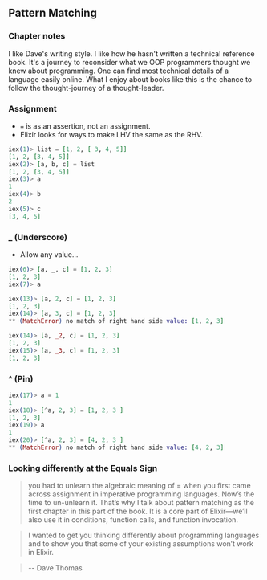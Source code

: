 ## Pattern Matching

### Chapter notes

I like Dave's writing style. I like how he hasn't written a technical reference book. It's a journey to reconsider what we OOP programmers thought we knew about programming. One can find most technical details of a language easily online. What I enjoy about books like this is the chance to follow the thought-journey of a thought-leader.

### Assignment

* `=` is as an assertion, not an assignment.
* Elixir looks for ways to make LHV the same as the RHV.

```Elixir
iex(1)> list = [1, 2, [ 3, 4, 5]]
[1, 2, [3, 4, 5]]
iex(2)> [a, b, c] = list
[1, 2, [3, 4, 5]]
iex(3)> a
1
iex(4)> b
2
iex(5)> c
[3, 4, 5]
```

### _ (Underscore)

* Allow any value...

```Elixir
iex(6)> [a, _, c] = [1, 2, 3]
[1, 2, 3]
iex(7)> a

iex(13)> [a, 2, c] = [1, 2, 3]
[1, 2, 3]
iex(14)> [a, 3, c] = [1, 2, 3]
** (MatchError) no match of right hand side value: [1, 2, 3]

iex(14)> [a, _2, c] = [1, 2, 3]
[1, 2, 3]
iex(15)> [a, _3, c] = [1, 2, 3]
[1, 2, 3]
```

### ^ (Pin)

```Elixir
iex(17)> a = 1
1
iex(18)> [^a, 2, 3] = [1, 2, 3 ]
[1, 2, 3]
iex(19)> a
1
iex(20)> [^a, 2, 3] = [4, 2, 3 ]
** (MatchError) no match of right hand side value: [4, 2, 3]
```

### Looking differently at the Equals Sign

> you had to unlearn the algebraic meaning of = when you first came across assignment in imperative programming languages. Now’s the time to un-unlearn it.
That’s why I talk about pattern matching as the first chapter in this part of the book. It is a core part of Elixir—we’ll also use it in conditions, function calls, and function invocation.

>  I wanted to get you thinking differently about programming languages and to show you that some of your existing assumptions won’t work in Elixir.

> -- Dave Thomas

